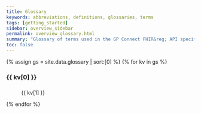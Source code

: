 ```yaml
---
title: Glossary
keywords: abbreviations, definitions, glossaries, terms
tags: [getting_started]
sidebar: overview_sidebar
permalink: overview_glossary.html
summary: "Glossary of terms used in the GP Connect FHIR&reg; API specification"
toc: false
---
```


<div>
{% assign gs = site.data.glossary | sort:[0] %}
{% for kv in gs %}
<dl>
  <dt><h3>{{ kv[0] }}<h3></dt>
  <dd>{{ kv[1] }}</dd>
</dl>
{% endfor %}
</div>
